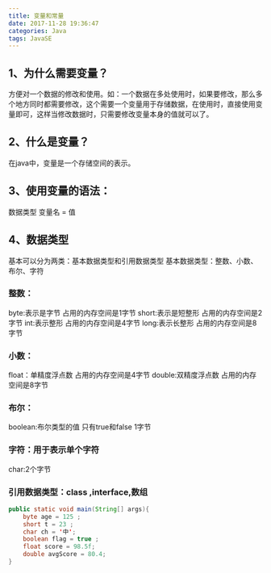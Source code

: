 ```yaml
---
title: 变量和常量
date: 2017-11-28 19:36:47
categories: Java
tags: JavaSE
---
```

## 1、为什么需要变量？
方便对一个数据的修改和使用。如：一个数据在多处使用时，如果要修改，那么多个地方同时都需要修改，这个需要一个变量用于存储数据，在使用时，直接使用变量即可，这样当修改数据时，只需要修改变量本身的值就可以了。
## 2、什么是变量？
在java中，变量是一个存储空间的表示。
## 3、使用变量的语法：
数据类型 变量名 = 值
## 4、数据类型
基本可以分为两类：基本数据类型和引用数据类型
基本数据类型：整数、小数、布尔、字符
### 整数：
byte:表示是字节  占用的内存空间是1字节
short:表示是短整形  占用的内存空间是2字节
int:表示整形 占用的内存空间是4字节
long:表示长整形 占用的内存空间是8字节
### 小数：
float：单精度浮点数 占用的内存空间是4字节
double:双精度浮点数 占用的内存空间是8字节
### 布尔：
boolean:布尔类型的值 只有true和false 1字节
### 字符：用于表示单个字符
char:2个字节
### 引用数据类型：class ,interface,数组
```java
public static void main(String[] args){
    byte age = 125 ;
    short t = 23 ;
    char ch = '中';
    boolean flag = true ;
    float score = 98.5f;
    double avgScore = 80.4;
}
```